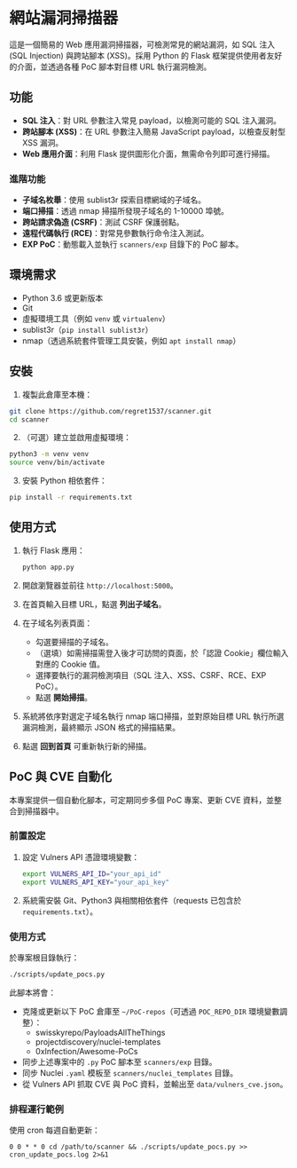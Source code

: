 # 網站漏洞掃描器

這是一個簡易的 Web 應用漏洞掃描器，可檢測常見的網站漏洞，如 SQL 注入 (SQL Injection) 與跨站腳本 (XSS)。採用 Python 的 Flask 框架提供使用者友好的介面，並透過各種 PoC 腳本對目標 URL 執行漏洞檢測。

## 功能

- **SQL 注入**：對 URL 參數注入常見 payload，以檢測可能的 SQL 注入漏洞。
- **跨站腳本 (XSS)**：在 URL 參數注入簡易 JavaScript payload，以檢查反射型 XSS 漏洞。
- **Web 應用介面**：利用 Flask 提供圖形化介面，無需命令列即可進行掃描。
  
### 進階功能
- **子域名枚舉**：使用 sublist3r 探索目標網域的子域名。
- **端口掃描**：透過 nmap 掃描所發現子域名的 1-10000 埠號。
- **跨站請求偽造 (CSRF)**：測試 CSRF 保護弱點。
- **遠程代碼執行 (RCE)**：對常見參數執行命令注入測試。
- **EXP PoC**：動態載入並執行 `scanners/exp` 目錄下的 PoC 腳本。

## 環境需求


- Python 3.6 或更新版本
- Git
- 虛擬環境工具（例如 `venv` 或 `virtualenv`）
- sublist3r（`pip install sublist3r`）
- nmap（透過系統套件管理工具安裝，例如 `apt install nmap`）

## 安裝

1. 複製此倉庫至本機：

```bash
git clone https://github.com/regret1537/scanner.git
cd scanner
```

2. （可選）建立並啟用虛擬環境：

```bash
python3 -m venv venv
source venv/bin/activate
```

3. 安裝 Python 相依套件：

```bash
pip install -r requirements.txt
```

## 使用方式

1. 執行 Flask 應用：

   ```bash
   python app.py
   ```

2. 開啟瀏覽器並前往 `http://localhost:5000`。

3. 在首頁輸入目標 URL，點選 **列出子域名**。

4. 在子域名列表頁面：
   - 勾選要掃描的子域名。
   - （選填）如需掃描需登入後才可訪問的頁面，於「認證 Cookie」欄位輸入對應的 Cookie 值。
   - 選擇要執行的漏洞檢測項目（SQL 注入、XSS、CSRF、RCE、EXP PoC）。
   - 點選 **開始掃描**。

5. 系統將依序對選定子域名執行 nmap 端口掃描，並對原始目標 URL 執行所選漏洞檢測，最終顯示 JSON 格式的掃描結果。

6. 點選 **回到首頁** 可重新執行新的掃描。
## PoC 與 CVE 自動化
本專案提供一個自動化腳本，可定期同步多個 PoC 專案、更新 CVE 資料，並整合到掃描器中。
### 前置設定
1. 設定 Vulners API 憑證環境變數：
   ```bash
   export VULNERS_API_ID="your_api_id"
   export VULNERS_API_KEY="your_api_key"
   ```
2. 系統需安裝 Git、Python3 與相關相依套件（requests 已包含於 `requirements.txt`）。

### 使用方式
於專案根目錄執行：
```bash
./scripts/update_pocs.py
```
此腳本將會：
- 克隆或更新以下 PoC 倉庫至 `~/PoC-repos`（可透過 `POC_REPO_DIR` 環境變數調整）：
  - swisskyrepo/PayloadsAllTheThings
  - projectdiscovery/nuclei-templates
  - 0xInfection/Awesome-PoCs
- 同步上述專案中的 `.py` PoC 腳本至 `scanners/exp` 目錄。
- 同步 Nuclei `.yaml` 模板至 `scanners/nuclei_templates` 目錄。
- 從 Vulners API 抓取 CVE 與 PoC 資料，並輸出至 `data/vulners_cve.json`。

### 排程運行範例
使用 cron 每週自動更新：
```cron
0 0 * * 0 cd /path/to/scanner && ./scripts/update_pocs.py >> cron_update_pocs.log 2>&1
```
